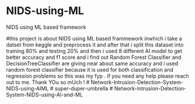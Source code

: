 # NIDS-using-ML
NIDS using ML based framework


#this project is about NIDS using ML based frammework inwhich i take a datset from keggle and preprocess it and after that i split this dataset into training 80% and testing 20%
and then i used 8 different AI model to get better accuracy and f1 score and i find out Random Forest Classifier and DecisionTreeClassifier are giving near about same accuracy and i used random forest classifier because it is used for both classification and regression problems so this was my fyp . if you need any help please reach out to me.
 Thank YOu so mUch !
#   N e t w o r k - I n t r u s i o n - D e t e c t i o n - S y s t e m - N I D S - u s i n g - A I M L  
 #   s u p e r - d u p e r - u m b r e l l a  
 #   N e t w o r k - I n t r u s i o n - D e t e c t i o n - S y s t e m - N I D S - u s i n g - A I - a n d - M L  
 